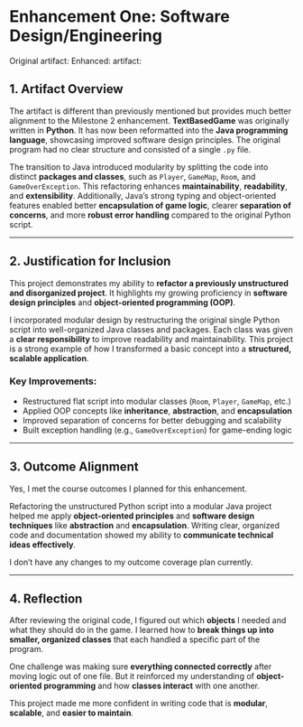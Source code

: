 # Enhancement One: Software Design/Engineering

Original artifact:
Enhanced: artifact: 

## 1. Artifact Overview

The artifact is different than previously mentioned but provides much better alignment to the Milestone 2 enhancement. **TextBasedGame** was originally written in **Python**. It has now been reformatted into the **Java programming language**, showcasing improved software design principles. The original program had no clear structure and consisted of a single `.py` file.

The transition to Java introduced modularity by splitting the code into distinct **packages and classes**, such as `Player`, `GameMap`, `Room`, and `GameOverException`. This refactoring enhances **maintainability**, **readability**, and **extensibility**. Additionally, Java’s strong typing and object-oriented features enabled better **encapsulation of game logic**, clearer **separation of concerns**, and more **robust error handling** compared to the original Python script.

---

## 2. Justification for Inclusion

This project demonstrates my ability to **refactor a previously unstructured and disorganized project**. It highlights my growing proficiency in **software design principles** and **object-oriented programming (OOP)**.

I incorporated modular design by restructuring the original single Python script into well-organized Java classes and packages. Each class was given a **clear responsibility** to improve readability and maintainability. This project is a strong example of how I transformed a basic concept into a **structured, scalable application**.

### Key Improvements:
- Restructured flat script into modular classes (`Room`, `Player`, `GameMap`, etc.)
- Applied OOP concepts like **inheritance**, **abstraction**, and **encapsulation**
- Improved separation of concerns for better debugging and scalability
- Built exception handling (e.g., `GameOverException`) for game-ending logic

---

## 3. Outcome Alignment

Yes, I met the course outcomes I planned for this enhancement.

Refactoring the unstructured Python script into a modular Java project helped me apply **object-oriented principles** and **software design techniques** like **abstraction** and **encapsulation**. Writing clear, organized code and documentation showed my ability to **communicate technical ideas effectively**.

I don’t have any changes to my outcome coverage plan currently.

---

## 4. Reflection

After reviewing the original code, I figured out which **objects** I needed and what they should do in the game. I learned how to **break things up into smaller, organized classes** that each handled a specific part of the program.

One challenge was making sure **everything connected correctly** after moving logic out of one file. But it reinforced my understanding of **object-oriented programming** and how **classes interact** with one another.

This project made me more confident in writing code that is **modular**, **scalable**, and **easier to maintain**.
